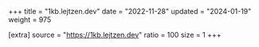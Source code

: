 +++
title = "1kb.lejtzen.dev"
date = "2022-11-28"
updated = "2024-01-19"
weight = 975

[extra]
source = "https://1kb.lejtzen.dev"
ratio = 100
size = 1
+++
